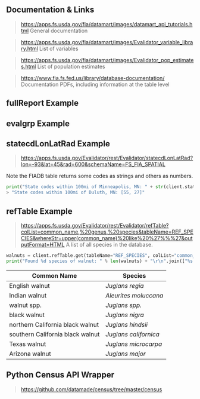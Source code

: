 ## Documentation & Links
> https://apps.fs.usda.gov/fia/datamart/images/datamart_api_tutorials.html
General documentation

> https://apps.fs.usda.gov/fia/datamart/images/Evalidator_variable_library.html
List of variables

> https://apps.fs.usda.gov/fia/datamart/images/Evalidator_pop_estimates.html
List of population estimates

> https://www.fia.fs.fed.us/library/database-documentation/
Documentation PDFs, including information at the table level

## fullReport Example

## evalgrp Example

## statecdLonLatRad Example
> https://apps.fs.usda.gov/Evalidator/rest/Evalidator/statecdLonLatRad?lon=-93&lat=45&rad=600&schemaName=FS_FIA_SPATIAL

Note the FIADB table returns some codes as strings and others as numbers.
```python
print("State codes within 100mi of Minneapolis, MN: " + str(client.statecdLonLatRad.get(lat=45, lon=93, rad=100)) + "\r\n")
> "State codes within 100mi of Duluth, MN: [55, 27]"
```

## refTable Example
> https://apps.fs.usda.gov/Evalidator/rest/Evalidator/refTable?colList=common_name,%20genus,%20species&tableName=REF_SPECIES&whereStr=upper(common_name)%20like%20%27%%%27&outputFormat=HTML
A list of all species in the database.

```python
walnuts = client.refTable.get(tableName="REF_SPECIES", colList="common_name, genus, species", whereStr="upper(common_name) LIKE '%WALNUT%'\r\n")
print("Found %d species of walnut: " % len(walnuts) + "\r\n".join(["%s | *%s %s*" % (e['COMMON_NAME'], e['GENUS'], e['SPECIES']) for e in walnuts]))
```

Common Name | Species
-------------- | -------------
English walnut | *Juglans regia*
Indian walnut | *Aleurites moluccana*
walnut spp. | *Juglans spp.*
black walnut | *Juglans nigra*
northern California black walnut | *Juglans hindsii*
southern California black walnut | *Juglans californica*
Texas walnut | *Juglans microcarpa*
Arizona walnut | *Juglans major*

## Python Census API Wrapper
> https://github.com/datamade/census/tree/master/census